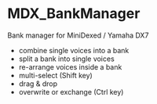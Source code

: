 # MDX_BankManager
Bank manager for MiniDexed / Yamaha DX7

- combine single voices into a bank
- split a bank into single voices
- re-arrange voices inside a bank
- multi-select (Shift key)
- drag & drop
- overwrite or exchange (Ctrl key)

